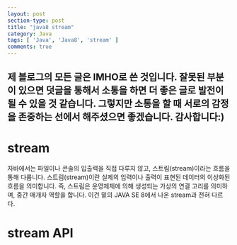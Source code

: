 ```yaml
---
layout: post
section-type: post
title: "java8 stream"
category: Java
tags: [ 'Java', 'Java8', 'stream' ]
comments: true
---
```

제 블로그의 모든 글은 IMHO로 쓴 것입니다.
잘못된 부분이 있으면 덧글을 통해서 소통을 하면 더 좋은 글로 발전이 될 수 있을 것 같습니다.
그렇지만 소통을 할 때 서로의 감정을 존중하는 선에서 해주셨으면 좋겠습니다.
감사합니다:)
---


# stream
자바에서는 파일이나 콘솔의 입출력을 직접 다루지 않고, 스트림(stream)이라는 흐름을 통해 다룹니다.
스트림(stream)이란 실제의 입력이나 출력이 표현된 데이터의 이상화된 흐름을 의미합니다.
즉, 스트림은 운영체제에 의해 생성되는 가상의 연결 고리를 의미하며, 중간 매개자 역할을 합니다.
이건 밑의 JAVA SE 8에서 나온 stream과 전혀 다르다.

# stream API
